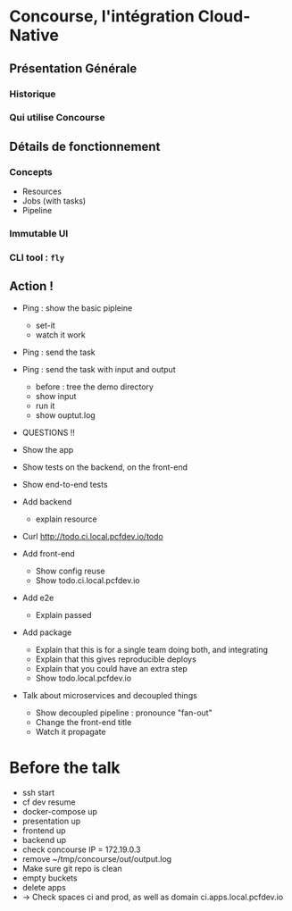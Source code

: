 # Concourse, l'intégration Cloud-Native

## Présentation Générale
### Historique
### Qui utilise Concourse

## Détails de fonctionnement
### Concepts
- Resources
- Jobs (with tasks)
- Pipeline
### Immutable UI
### CLI tool : `fly`

## Action !
- Ping : show the basic pipleine
  - set-it
  - watch it work
- Ping : send the task
- Ping : send the task with input and output
  - before : tree the demo directory
  - show input
  - run it
  - show ouptut.log
- QUESTIONS !!

- Show the app
- Show tests on the backend, on the front-end
- Show end-to-end tests

- Add backend
  - explain resource
- Curl http://todo.ci.local.pcfdev.io/todo

- Add front-end
  - Show config reuse
  - Show todo.ci.local.pcfdev.io

- Add e2e
  - Explain passed

- Add package
  - Explain that this is for a single team doing both, and integrating
  - Explain that this gives reproducible deploys
  - Explain that you could have an extra step
  - Show todo.local.pcfdev.io

- Talk about microservices and decoupled things
  - Show decoupled pipeline : pronounce "fan-out"
  - Change the front-end title
  - Watch it propagate

# Before the talk
- ssh start
- cf dev resume
- docker-compose up
- presentation up
- frontend up
- backend up
- check concourse IP = 172.19.0.3
- remove ~/tmp/concourse/out/output.log
- Make sure git repo is clean
- empty buckets
- delete apps
- -> Check spaces ci and prod, as well as domain ci.apps.local.pcfdev.io
